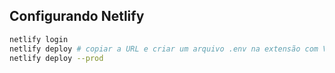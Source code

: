 ## Configurando Netlify

```bash
netlify login
netlify deploy # copiar a URL e criar um arquivo .env na extensão com VITE_API_URL
netlify deploy --prod
```
